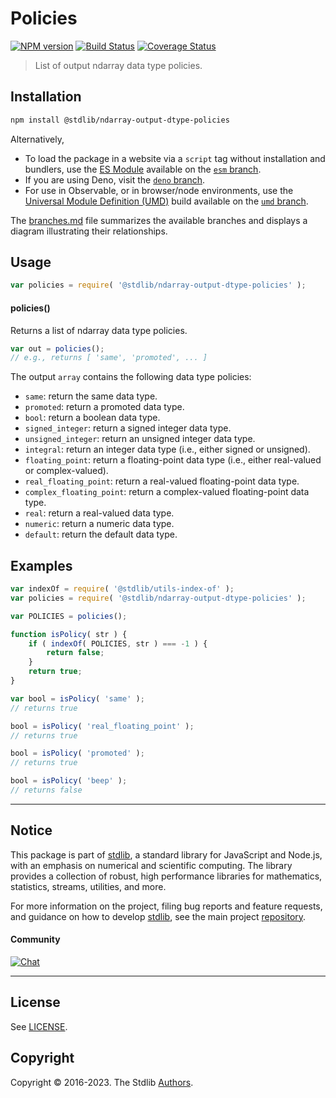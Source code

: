 <!--

@license Apache-2.0

Copyright (c) 2023 The Stdlib Authors.

Licensed under the Apache License, Version 2.0 (the "License");
you may not use this file except in compliance with the License.
You may obtain a copy of the License at

   http://www.apache.org/licenses/LICENSE-2.0

Unless required by applicable law or agreed to in writing, software
distributed under the License is distributed on an "AS IS" BASIS,
WITHOUT WARRANTIES OR CONDITIONS OF ANY KIND, either express or implied.
See the License for the specific language governing permissions and
limitations under the License.

-->

# Policies

[![NPM version][npm-image]][npm-url] [![Build Status][test-image]][test-url] [![Coverage Status][coverage-image]][coverage-url] <!-- [![dependencies][dependencies-image]][dependencies-url] -->

> List of output ndarray data type policies.

<!-- Section to include introductory text. Make sure to keep an empty line after the intro `section` element and another before the `/section` close. -->

<section class="intro">

</section>

<!-- /.intro -->

<!-- Package usage documentation. -->

<section class="installation">

## Installation

```bash
npm install @stdlib/ndarray-output-dtype-policies
```

Alternatively,

-   To load the package in a website via a `script` tag without installation and bundlers, use the [ES Module][es-module] available on the [`esm` branch][esm-url].
-   If you are using Deno, visit the [`deno` branch][deno-url].
-   For use in Observable, or in browser/node environments, use the [Universal Module Definition (UMD)][umd] build available on the [`umd` branch][umd-url].

The [branches.md][branches-url] file summarizes the available branches and displays a diagram illustrating their relationships.

</section>

<section class="usage">

## Usage

```javascript
var policies = require( '@stdlib/ndarray-output-dtype-policies' );
```

#### policies()

Returns a list of ndarray data type policies.

```javascript
var out = policies();
// e.g., returns [ 'same', 'promoted', ... ]
```

The output `array` contains the following data type policies:

-   `same`: return the same data type.
-   `promoted`: return a promoted data type.
-   `bool`: return a boolean data type.
-   `signed_integer`: return a signed integer data type.
-   `unsigned_integer`: return an unsigned integer data type.
-   `integral`: return an integer data type (i.e., either signed or unsigned).
-   `floating_point`: return a floating-point data type (i.e., either real-valued or complex-valued).
-   `real_floating_point`: return a real-valued floating-point data type.
-   `complex_floating_point`: return a complex-valued floating-point data type.
-   `real`: return a real-valued data type.
-   `numeric`: return a numeric data type.
-   `default`: return the default data type.

</section>

<!-- /.usage -->

<!-- Package usage notes. Make sure to keep an empty line after the `section` element and another before the `/section` close. -->

<section class="notes">

</section>

<!-- /.notes -->

<!-- Package usage examples. -->

<section class="examples">

## Examples

<!-- eslint no-undef: "error" -->

```javascript
var indexOf = require( '@stdlib/utils-index-of' );
var policies = require( '@stdlib/ndarray-output-dtype-policies' );

var POLICIES = policies();

function isPolicy( str ) {
    if ( indexOf( POLICIES, str ) === -1 ) {
        return false;
    }
    return true;
}

var bool = isPolicy( 'same' );
// returns true

bool = isPolicy( 'real_floating_point' );
// returns true

bool = isPolicy( 'promoted' );
// returns true

bool = isPolicy( 'beep' );
// returns false
```

</section>

<!-- /.examples -->

<!-- Section to include cited references. If references are included, add a horizontal rule *before* the section. Make sure to keep an empty line after the `section` element and another before the `/section` close. -->

<section class="references">

</section>

<!-- /.references -->

<!-- Section for related `stdlib` packages. Do not manually edit this section, as it is automatically populated. -->

<section class="related">

</section>

<!-- /.related -->

<!-- Section for all links. Make sure to keep an empty line after the `section` element and another before the `/section` close. -->


<section class="main-repo" >

* * *

## Notice

This package is part of [stdlib][stdlib], a standard library for JavaScript and Node.js, with an emphasis on numerical and scientific computing. The library provides a collection of robust, high performance libraries for mathematics, statistics, streams, utilities, and more.

For more information on the project, filing bug reports and feature requests, and guidance on how to develop [stdlib][stdlib], see the main project [repository][stdlib].

#### Community

[![Chat][chat-image]][chat-url]

---

## License

See [LICENSE][stdlib-license].


## Copyright

Copyright &copy; 2016-2023. The Stdlib [Authors][stdlib-authors].

</section>

<!-- /.stdlib -->

<!-- Section for all links. Make sure to keep an empty line after the `section` element and another before the `/section` close. -->

<section class="links">

[npm-image]: http://img.shields.io/npm/v/@stdlib/ndarray-output-dtype-policies.svg
[npm-url]: https://npmjs.org/package/@stdlib/ndarray-output-dtype-policies

[test-image]: https://github.com/stdlib-js/ndarray-output-dtype-policies/actions/workflows/test.yml/badge.svg?branch=main
[test-url]: https://github.com/stdlib-js/ndarray-output-dtype-policies/actions/workflows/test.yml?query=branch:main

[coverage-image]: https://img.shields.io/codecov/c/github/stdlib-js/ndarray-output-dtype-policies/main.svg
[coverage-url]: https://codecov.io/github/stdlib-js/ndarray-output-dtype-policies?branch=main

<!--

[dependencies-image]: https://img.shields.io/david/stdlib-js/ndarray-output-dtype-policies.svg
[dependencies-url]: https://david-dm.org/stdlib-js/ndarray-output-dtype-policies/main

-->

[chat-image]: https://img.shields.io/gitter/room/stdlib-js/stdlib.svg
[chat-url]: https://app.gitter.im/#/room/#stdlib-js_stdlib:gitter.im

[stdlib]: https://github.com/stdlib-js/stdlib

[stdlib-authors]: https://github.com/stdlib-js/stdlib/graphs/contributors

[umd]: https://github.com/umdjs/umd
[es-module]: https://developer.mozilla.org/en-US/docs/Web/JavaScript/Guide/Modules

[deno-url]: https://github.com/stdlib-js/ndarray-output-dtype-policies/tree/deno
[umd-url]: https://github.com/stdlib-js/ndarray-output-dtype-policies/tree/umd
[esm-url]: https://github.com/stdlib-js/ndarray-output-dtype-policies/tree/esm
[branches-url]: https://github.com/stdlib-js/ndarray-output-dtype-policies/blob/main/branches.md

[stdlib-license]: https://raw.githubusercontent.com/stdlib-js/ndarray-output-dtype-policies/main/LICENSE

</section>

<!-- /.links -->
